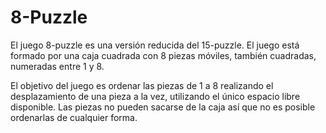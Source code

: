 <h1>8-Puzzle</h1>
El juego 8-puzzle es una versión reducida del 15-puzzle. El juego está formado por
una caja cuadrada con 8 piezas móviles, también cuadradas, numeradas entre 1 y 8.

El objetivo del juego es ordenar las piezas de 1 a 8 realizando el desplazamiento
de una pieza a la vez, utilizando el único espacio libre disponible. Las piezas no
pueden sacarse de la caja así que no es posible ordenarlas de cualquier forma.
